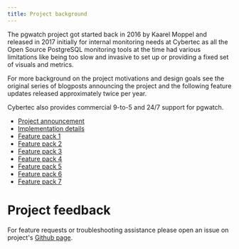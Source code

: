```yaml
---
title: Project background
---
```


The pgwatch project got started back in 2016 by Kaarel Moppel and released in 2017
initially for internal monitoring needs at Cybertec as all the Open
Source PostgreSQL monitoring tools at the time had various limitations
like being too slow and invasive to set up or providing a fixed set of
visuals and metrics.

For more background on the project motivations and design goals see the
original series of blogposts announcing the project and the following
feature updates released approximately twice per year.

Cybertec also provides commercial 9-to-5 and 24/7 support for pgwatch.

-   [Project
    announcement](https://www.cybertec-postgresql.com/en/announcing-pgwatch2-a-simple-but-versatile-postgresql-monitoring-tool/)
-   [Implementation
    details](https://www.cybertec-postgresql.com/en/a-more-detailed-look-at-pgwatch2-postgresql-monitoring-tool/)
-   [Feature pack
    1](https://www.cybertec-postgresql.com/en/new-features-for-cybertecs-pgwatch2-postgres-monitoring-tool/)
-   [Feature pack
    2](https://www.cybertec-postgresql.com/en/updates-for-the-pgwatch2-postgres-monitoring-tool/)
-   [Feature pack
    3](https://www.cybertec-postgresql.com/en/pgwatch2-feature-pack-3/)
-   [Feature pack
    4](https://www.cybertec-postgresql.com/en/major-feature-update-for-the-pgwatch2-postgres-monitoring-tool/)
-   [Feature pack
    5](https://www.cybertec-postgresql.com/en/version-1-6-of-pgwatch2-postgresql-monitoring-tool-released/)
-   [Feature pack
    6](https://www.cybertec-postgresql.com/en/pgwatch2-v1-7-0-released/)
-   [Feature pack
    7](https://www.cybertec-postgresql.com/en/pgwatch2-v1-8-0-released/)

# Project feedback

For feature requests or troubleshooting assistance please open an issue
on project's [Github
page](https://github.com/cybertec-postgresql/pgwatch).
